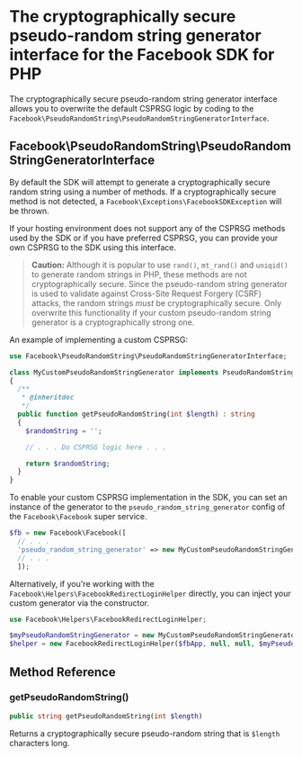 # The cryptographically secure pseudo-random string generator interface for the Facebook SDK for PHP

The cryptographically secure pseudo-random string generator interface allows you to overwrite the default CSPRSG logic by coding to the `Facebook\PseudoRandomString\PseudoRandomStringGeneratorInterface`.

## Facebook\PseudoRandomString\PseudoRandomStringGeneratorInterface

By default the SDK will attempt to generate a cryptographically secure random string using a number of methods. If a cryptographically secure method is not detected, a `Facebook\Exceptions\FacebookSDKException` will be thrown.

If your hosting environment does not support any of the CSPRSG methods used by the SDK or if you have preferred CSPRSG, you can provide your own CSPRSG to the SDK using this interface.

> **Caution:** Although it is popular to use `rand()`, `mt_rand()` and `uniqid()` to generate random strings in PHP, these methods are not cryptographically secure. Since the pseudo-random string generator is used to validate against Cross-Site Request Forgery (CSRF) attacks, the random strings _must_ be cryptographically secure. Only overwrite this functionality if your custom pseudo-random string generator is a cryptographically strong one.

An example of implementing a custom CSPRSG:

```php
use Facebook\PseudoRandomString\PseudoRandomStringGeneratorInterface;

class MyCustomPseudoRandomStringGenerator implements PseudoRandomStringGeneratorInterface
{
  /**
   * @inheritdoc
   */
  public function getPseudoRandomString(int $length) : string
  {
    $randomString = '';

    // . . . Do CSPRSG logic here . . .

    return $randomString;
  }
}
```

To enable your custom CSPRSG implementation in the SDK, you can set an instance of the generator to the `pseudo_random_string_generator` config of the `Facebook\Facebook` super service.

```php
$fb = new Facebook\Facebook([
  // . . .
  'pseudo_random_string_generator' => new MyCustomPseudoRandomStringGenerator(),
  // . . .
  ]);
```

Alternatively, if you're working with the `Facebook\Helpers\FacebookRedirectLoginHelper` directly, you can inject your custom generator via the constructor.

```php
use Facebook\Helpers\FacebookRedirectLoginHelper;

$myPseudoRandomStringGenerator = new MyCustomPseudoRandomStringGenerator();
$helper = new FacebookRedirectLoginHelper($fbApp, null, null, $myPseudoRandomStringGenerator);
```

## Method Reference

### getPseudoRandomString()
```php
public string getPseudoRandomString(int $length)
```
Returns a cryptographically secure pseudo-random string that is `$length` characters long.
